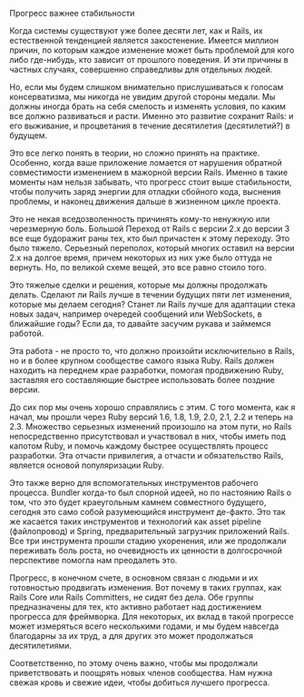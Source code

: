 Прогресс важнее стабильности

Когда системы существуют уже более десяти лет, как и Rails, их естественной тенденцией является закостенение. Имеется миллион причин, по которым каждое изменение может быть проблемой для кого либо где-нибудь, кто зависит от прошлого поведения. И эти причины в частных случаях, совершенно справедливы для отдельных людей.

Но, если мы будем слишком внимательно прислушиваться к голосам консерватизма, мы никогда не увидим другой стороны медали. Мы должны иногда брать на себя смелость и изменять условия, по каким все должно развиваться и расти. Именно это развитие сохранит Rails: и его выживание, и процветания в течение десятилетия (десятилетий?) в будущем.

Это все легко понять в теории, но сложно принять на практике. Особенно, когда ваше приложение ломается от нарушения обратной совместимости изменением в мажорной версии Rails. Именно в такие моменты нам нельзя забывать, что прогресс стоит выше стабильности, чтобы получить заряд энергии для отладки сбойного кода, выснения проблемы, и наконец движения дальше в жизненном цикле проекта.

Это не некая вседозволенность причинять кому-то ненужную или черезмерную боль. Большой Переход от Rails с версии 2.x до версии 3 все еще будоражит раны тех, кто был причастен к этому переходу. Это было тяжело. Серьезный переполох, который многих оставил на версии 2.x на долгое время, причем некоторых из них уже было оттуда не вернуть. Но, по великой схеме вещей, это все равно стоило того.

Это тяжелые сделки и решения, которые мы должны продолжать делать. Сделают ли Rails лучше в течении будущих пяти лет изменения, которые мы делаем сегодня? Станет ли Rails лучше для адаптации стека новых задач, например очередей сообщений или WebSockets, в ближайшие годы? Если да, то давайте засучим рукава и займемся работой.

Эта работа - не просто то, что должно произойти исключительно в Rails, но и в более крупном сообществе самого языка Ruby. Rails должен находить на переднем крае разработки, помогая продвижению Ruby, заставляя его составляющие быстрее использовать более поздние версии.

До сих пор мы очень хорошо справлялись с этим. С того момента, как я начал, мы прошли через Ruby версий 1.6, 1.8, 1.9, 2.0, 2.1, 2.2 и теперь на 2.3. Множество серьезных изменений произошло на этом пути, но Rails непосредственно присутствовал и участвовал в них, чтобы иметь под капотом Ruby, и помочь каждому быстрее осуществлять процесс разработки. Эта отчасти привилегия, а отчасти и обязательство Rails, является основой популяризации Ruby.

Это также верно для вспомогательных инструментов рабочего процесса. Bundler когда-то был спорной идеей, но по настоянию Rails о том, что это будет краеугольным камнем совместного будущего, сегодня это само собой разумеющийся инструмент де-факто. Это так же касается таких инструментов и технологий как asset pipeline (файлопровод) и Spring, предварительный загрузчик приложений Rails. Все три инструмента прошли стадию укоренения, или же продолжали переживать боль роста, но очевидность их ценности в долгосрочной перспективе помогла нам преодалеть это.

Прогресс, в конечном счете, в основном связан с людьми и их готовностью продвигать изменения. Вот почему в таких группах, как Rails Core или Rails Committers, не сидят без дела. Обе группы предназначены для тех, кто активно работает над достижением прогресса для фреймворка. Для некоторых, их вклад в такой прогрессе может измеряться всего несколькими годами, и мы будем навсегда благодарны за их труд, а для других это может продолжаться десятилетиями.

Соответственно, по этому очень важно, чтобы мы продолжали приветствовать и поощрять новых членов сообщества. Нам нужна свежая кровь и свежие идеи, чтобы добиться лучшего прогресса.